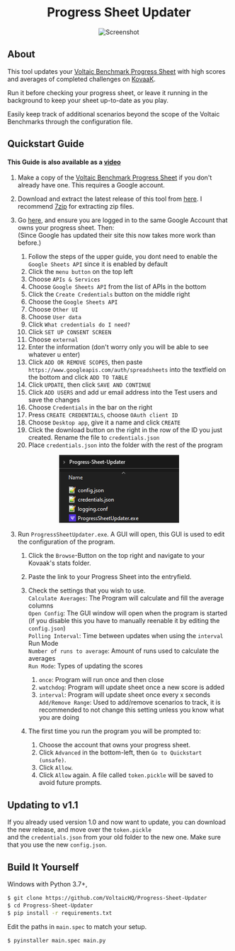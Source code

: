 <h1 align="center">Progress Sheet Updater</h1>
<p align="center">
    <img width="300" alt="Screenshot" src="readmeimages/screenshot.gif">
</p>

## About

This tool updates your [Voltaic Benchmark Progress Sheet](https://docs.google.com/spreadsheets/d/1L6iCXTaSheZtVwtVR4b_FYJzcCZbEYVRsdFo7PI3HTk/) with high scores and averages of completed challenges on [KovaaK](https://store.steampowered.com/app/824270/KovaaK_20/).

Run it before checking your progress sheet, or leave it running in the background to keep your sheet up-to-date as you play.

Easily keep track of additional scenarios beyond the scope of the Voltaic Benchmarks through the configuration file.

## Quickstart Guide

####    This Guide is also available as a [video](https://youtu.be/BDUUy-ajyrk)

1. Make a copy of the [Voltaic Benchmark Progress Sheet](https://docs.google.com/spreadsheets/d/1L6iCXTaSheZtVwtVR4b_FYJzcCZbEYVRsdFo7PI3HTk/) if you don't already have one. This requires a Google account.

2. Download and extract the latest release of this tool from [here](https://github.com/VoltaicHQ/Progress-Sheet-Updater/releases). I recommend [7zip](https://www.7-zip.org/) for extracting zip files.

2. Go [here](https://developers.google.com/workspace/guides/create-project), and ensure you are logged in to the same Google Account that owns your progress sheet. Then:  
    (Since Google has updated their site this now takes more work than before.)  

    1. Follow the steps of the upper guide, you dont need to enable the `Google Sheets API` since it is enabled by default
    2. Click the `menu button` on the top left
    3. Choose `APIs & Services`
    4. Choose `Google Sheets API` from the list of APIs in the bottom
    5. Click the `Create Credentials` button on the middle right
    6. Choose the `Google Sheets API`
    7. Choose `Other UI`
    8. Choose `User data`
    9. Click `What credentials do I need?`
    10. Click `SET UP CONSENT SCREEN`
    11. Choose `external`
    12. Enter the information (don't worry only you will be able to see whatever u enter)
    13. Click `ADD OR REMOVE SCOPES`, then paste `https://www.googleapis.com/auth/spreadsheets` into the textfield on the bottom and click `ADD TO TABLE`
    14. Click `UPDATE`, then click `SAVE AND CONTINUE`
    15. Click `ADD USERS` and add ur email address into the Test users and save the changes
    16. Choose `Credentials` in the bar on the right
    17. Press `CREATE CREDENTIALS`, choose `OAuth client ID`
    18. Choose `Desktop app`, give it a name and click `CREATE`
    19. Click the download button on the right in the row of the ID you just created. Rename the file to `credentials.json`
    20. Place `credentials.json` into the folder with the rest of the program
    
<p align="center">
    <img alt="Folder contents before oauth" src="readmeimages/folder_contents_before_auth.png">
</p>

3. Run `ProgressSheetUpdater.exe`. A GUI will open, this GUI is used to edit the configuration of the program.
    
    1. Click the `Browse`-Button on the top right and navigate to your Kovaak's stats folder.
    2. Paste the link to your Progress Sheet into the entryfield.
    3. Check the settings that you wish to use.  
        `Calculate Averages`: The Program will calculate and fill the average columns  
        `Open Config`: The GUI window will open when the program is started (if you disable this you have to manually reenable it by editing the `config.json`)  
        `Polling Interval`: Time between updates when using the `interval` Run Mode  
        `Number of runs to average`: Amount of runs used to calculate the averages  
        `Run Mode`: Types of updating the scores  
         1. `once`: Program will run once and then close  
         2. `watchdog`: Program will update sheet once a new score is added  
         3. `interval`: Program will update sheet once every x seconds  
        `Add/Remove Range`: Used to add/remove scenarios to track, it is recommended to not change this setting unless you know what you are doing  

    4. The first time you run the program you will be prompted to:

        1. Choose the account that owns your progress sheet.
        2. Click `Advanced` in the bottom-left, then `Go to Quickstart (unsafe)`.
        3. Click `Allow`.
        4. Click `Allow` again. A file called `token.pickle` will be saved to avoid future prompts.
        
## Updating to v1.1
 If you already used version 1.0 and now want to update, you can download the new release, and move over the `token.pickle`  
 and the `credentials.json` from your old folder to the new one. Make sure that you use the new `config.json`.

## Build It Yourself

Windows with Python 3.7+,

```bash
$ git clone https://github.com/VoltaicHQ/Progress-Sheet-Updater
$ cd Progress-Sheet-Updater
$ pip install -r requirements.txt
```

Edit the paths in `main.spec` to match your setup.

```bash
$ pyinstaller main.spec main.py
```
